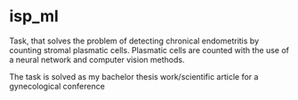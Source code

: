 # isp_ml
Task, that solves the problem of detecting chronical endometritis by counting stromal plasmatic cells.
Plasmatic cells are counted with the use of a neural network and computer vision methods.

The task is solved as my bachelor thesis work/scientific article for a gynecological conference

